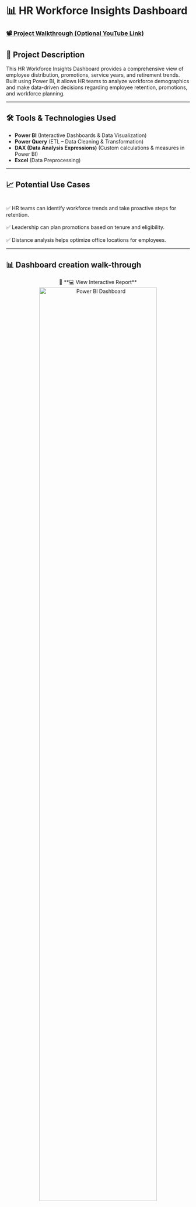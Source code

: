 <h1>📊  HR Workforce Insights Dashboard</h1> 

### [📽️ Project Walkthrough (Optional YouTube Link)](https://your-youtube-link.com)  

<h2>📌 Project Description</h2>  
This HR Workforce Insights Dashboard provides a comprehensive view of employee distribution, promotions, service years, and retirement trends. Built using Power BI, it allows HR teams to analyze workforce demographics and make data-driven decisions regarding employee retention, promotions, and workforce planning.  

---

<h2>🛠️ Tools & Technologies Used</h2> 

- **Power BI** (Interactive Dashboards & Data Visualization)  
- **Power Query** (ETL – Data Cleaning & Transformation)  
- **DAX (Data Analysis Expressions)** (Custom calculations & measures in Power BI)  
- **Excel** (Data Preprocessing)  



---

<h2>📈 Potential Use Cases</h2>  

<br>✅ HR teams can identify workforce trends and take proactive steps for retention.</br>
<br>✅ Leadership can plan promotions based on tenure and eligibility.</br>
<br>✅ Distance analysis helps optimize office locations for employees.</br>

---


<h2>📊 Dashboard creation walk-through</h2>  

<p align="center">
📌 **💻 View Interactive Report** <br/>
<img src="Supplier Defect Dashboard.pdf" height="80%" width="80%" alt="Power BI Dashboard"/>
</p>  


Edit, Transform and Load: <br/>
<img src="https://i.imgur.com/Te4ujbH.png" height="80%" width="80%" alt="Disk Sanitization Steps"/>
<br />  
<br />


Edit, Transform and Load:  <br/>
<img src="https://i.imgur.com/XH105qw.png" height="80%" width="80%" alt="Disk Sanitization Steps"/>
<br />
<br />

DAX Measures:  <br/>
<img src="https://i.imgur.com/VZGekWI.png" height="80%" width="80%" alt="Disk Sanitization Steps"/>
<br />
<br />



---


<h2>🚀 How to Use This Project</h2>  
1️⃣ **Download the .pbix file** from this repository.  
2️⃣ Open in **Power BI Desktop**.  
3️⃣ Interact with filters and visuals to explore insights.  

---


<!--
 ```diff
- text in red
+ text in green
! text in orange
# text in gray
@@ text in purple (and bold)@@
```
--!>
